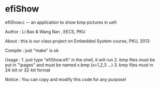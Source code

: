 efiShow
=======

efiShow.c -- an application to show bmp pictures in uefi 

Author : Li Bao & Wang Ran , EECS, PKU

About  : this is our class project on Embedded System course, PKU, 2013

Compile : just "make" is ok 

Usage  : 1. just type "efiShow.efi" in the shell, it will run 
         2. bmp files must be put in "\pages" and must be named x.bmp (x=1,2,3 ...)
         3. bmp files must in 24-bit or 32-bit format 
 
Notice :  You can copy and modify this code for any purpose!
